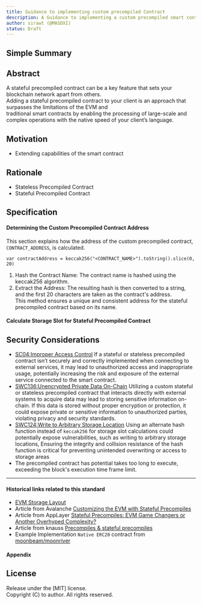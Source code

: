 ```yaml
---
title: Guidance to implementing custom precompiled Contract
description: A Guidance to implementing a custom precompiled smart contract for executing complexity task.
author: sirawt (@MASDXI)
status: Draft
---
```


## Simple Summary

## Abstract

A stateful precompiled contract can be a key feature that sets your blockchain network apart from others.  
Adding a stateful precompiled contract to your client is an approach that surpasses the limitations of the EVM and  
traditional smart contracts by enabling the processing of large-scale and complex operations with the native speed of your client’s language.

## Motivation

- Extending capabilities of the smart contract

## Rationale

- Stateless Precompiled Contract
- Stateful Precompiled Contract

## Specification

#### Determining the Custom Precompiled Contract Address

This section explains how the address of the custom precompiled contract, `CONTRACT_ADDRESS`, is calculated.

```
var contractAddress = keccak256("<CONTRACT_NAME>").toString().slice(0, 20)
```

1. Hash the Contract Name: The contract name is hashed using the keccak256 algorithm.
2. Extract the Address: The resulting hash is then converted to a string, and the first 20 characters are taken as the contract's address.  
   This method ensures a unique and consistent address for the stateful precompiled contract based on its name.

#### Calculate Storage Slot for Stateful Precompiled Contract


## Security Considerations

- [SC04:Improper Access Control](https://owasp.org/www-project-smart-contract-top-10/2023/en/src/SC04-access-control-vulnerabilities.html) If a stateful or stateless precompiled contract isn’t securely and correctly implemented when connecting to external services, it may lead to unauthorized access and inappropriate usage, potentially increasing the risk and exposure of the external service connected to the smart contract.
- [SWC136:Unencrypted Private Data On-Chain](https://swcregistry.io/docs/SWC-136/) Utilizing a custom stateful or stateless precompiled contract that interacts directly with external systems to acquire data may lead to storing sensitive information on-chain. If this data is stored without proper encryption or protection, it could expose private or sensitive information to unauthorized parties, violating privacy and security standards.
- [SWC124:Write to Arbitrary Storage Location](https://swcregistry.io/docs/SWC-124/) Using an alternate hash function instead of `keccak256` for storage slot calculations could potentially expose vulnerabilities, such as writing to arbitrary storage locations, Ensuring the integrity and collision resistance of the hash function is critical for preventing unintended overwriting or access to storage areas
- The precompiled contract has potential takes too long to execute, exceeding the block's execution time frame limit.

---
#### Historical links related to this standard

- [EVM Storage Layout](https://docs.soliditylang.org/en/latest/internals/layout_in_storage.html)
- Article from Avalanche [Customizing the EVM with Stateful Precompiles](https://medium.com/avalancheavax/customizing-the-evm-with-stateful-precompiles-f44a34f39efd)
- Article from AppLayer [Stateful Precompiles: EVM Game Changers or Another Overhyped Complexity?](https://medium.com/@AppLayerLabs/stateful-precompiles-evm-game-changers-or-another-overhyped-complexity-b064145b290e)
- Article from knauss [Precompiles & stateful precompiles](https://knauss.dev/posts/sixteenth-post/)
- Example Implementation `Native ERC20` contract from [moonbeam/moonriver](https://docs.moonbeam.network/builders/ethereum/precompiles/ux/erc20/)

#### Appendix

## License
Release under the [MIT] license.   
Copyright (C) to author. All rights reserved.